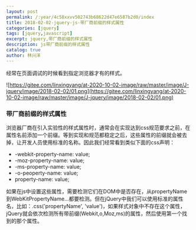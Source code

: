 ```yaml
---
layout: post
permalink: /:year/4c58xxvv502743b68622d47e6587b2d0/index
title: 2018-02-02-jquery-js-带厂商前缀的样式属性
categories: [jquery]
tags: [jquery,javascript]
excerpt: jquery,带厂商前缀的样式属性
description: js带厂商前缀的样式属性
catalog: true
author: 林兴洋
---
```


经常在页面调试的时候看到指定浏览器才有的样式。

![https://gitee.com/linxingyang/at-2020-10-02-image/raw/master/image/J-jquery/image/2018-02-02/01.png](https://gitee.com/linxingyang/at-2020-10-02-image/raw/master/image/J-jquery/image/2018-02-02/01.png)

### 带厂商前缀的样式属性

浏览器厂商在引入实验性的样式属性时，通常会在实现达到css规范要求之前，在属性名前添加一个前缀。等到实现和规范都稳定之后，这些属性的前缀就会被去掉，让开发人员使用标准的名称。因此我们经常看到类似下面的css声明：
* -webkit-property-name: value;
* -moz-property-name: value;
* -ms-property-name: value;
* -o-peoperty-name: value;
* property-name: value;

如果在js中设置这些属性，需要检测它们在DOM中是否存在，从propertyName到WebKitPropertyName...都要检测。但在jQuery中我们可以使用标准的属性名，比如：.css('propertyName', 'value')，如果样式对象中不存在这个属性，jQuery就会依次检测所有带前缀(Webkit,o,Moz,ms)的属性，然后使用第一个找到的那个属性。
